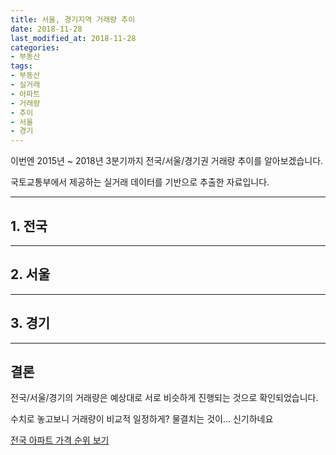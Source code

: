 ```yaml
---
title: 서울, 경기지역 거래량 추이
date: 2018-11-28
last_modified_at: 2018-11-28
categories:
- 부동산
tags:
- 부동산
- 실거래
- 아파트
- 거래량
- 추이
- 서울
- 경기
---
```


이번엔 2015년 ~ 2018년 3분기까지 전국/서울/경기권 거래량 추이를 알아보겠습니다. 

국토교통부에서 제공하는 실거래 데이터를 기반으로 추출한 자료입니다. 

---

## 1. 전국 

<div style="width:100%;">
  <canvas id="all" height="150"></canvas>
</div>

<script>
new Chart(document.getElementById("all"), {
    type: 'line',
    data: {
        labels: ['15 1분기', '15 2분기', '15 3분기', '15 4분기', '16 1분기', '16 2분기', '16 3분기', '16 4분기', '17 1분기', '17 2분기', '17 3분기', '17 4분기', '18 1분기', '18 2분기', '18 3분기'],
        datasets: [{
            label: '거래량',
            data: [
200586,
190938,
166209,
145467,
123196,
161645,
175700,
149799,
121295,
166112,
150496,
120565,
147573,
107399,
139677
            ],
            borderColor: "rgba(255, 201, 14, 1)",
            backgroundColor: "rgba(255, 201, 14, 0.5)",
            fill: false,
        }]
    },
    options: {
        responsive: true,
        title: {
            display: true,
            text: '전국'
        },
        tooltips: {
            mode: 'index',
            intersect: false,
        },
        hover: {
            mode: 'nearest',
            intersect: true
        },
        scales: {
            xAxes: [{
                display: true,
                scaleLabel: {
                    display: false,
                    labelString: ''
                }
            }],
            yAxes: [{
                display: true,
                scaleLabel: {
                    display: false,
                    labelString: ''
                }
            }]
        }
    }
});

</script>

---

## 2. 서울

<div style="width:100%;">
  <canvas id="s_canvas" height="150"></canvas>
</div>

<script>
new Chart(document.getElementById("s_canvas"), {
    type: 'line',
    data: {
        labels: ['15 1분기', '15 2분기', '15 3분기', '15 4분기', '16 1분기', '16 2분기', '16 3분기', '16 4분기', '17 1분기', '17 2분기', '17 3분기', '17 4분기', '18 1분기', '18 2분기', '18 3분기'],
        datasets: [{
            label: '거래량',
            data: [
34625,
32448,
29218,
22524,
19083,
34240,
33868,
22009,
17946,
36752,
26724,
22864,
30818,
14366,
28662
            ],
            borderColor: "rgba(255, 201, 14, 1)",
            backgroundColor: "rgba(255, 201, 14, 0.5)",
            fill: false,
        }]
    },
    options: {
        responsive: true,
        title: {
            display: true,
            text: '서울'
        },
        tooltips: {
            mode: 'index',
            intersect: false,
        },
        hover: {
            mode: 'nearest',
            intersect: true
        },
        scales: {
            xAxes: [{
                display: true,
                scaleLabel: {
                    display: false,
                    labelString: ''
                }
            }],
            yAxes: [{
                display: true,
                scaleLabel: {
                    display: false,
                    labelString: ''
                }
            }]
        }
    }
});

</script>

---

## 3. 경기

<div style="width:100%;">
  <canvas id="k_canvas" height="150"></canvas>
</div>

<script>
new Chart(document.getElementById("k_canvas"), {
    type: 'line',
    data: {
        labels: ['15 1분기', '15 2분기', '15 3분기', '15 4분기', '16 1분기', '16 2분기', '16 3분기', '16 4분기', '17 1분기', '17 2분기', '17 3분기', '17 4분기', '18 1분기', '18 2분기', '18 3분기'],
        datasets: [{
            label: '거래량',
            data: [
57540,
54736,
47033,
38469,
32425,
46999,
52301,
40416,
30781,
47332,
43180,
31486,
41971,
29992,
49108
            ],
            borderColor: "rgba(255, 201, 14, 1)",
            backgroundColor: "rgba(255, 201, 14, 0.5)",
            fill: false,
        }]
    },
    options: {
        responsive: true,
        title: {
            display: true,
            text: ''
        },
        tooltips: {
            mode: 'index',
            intersect: false,
        },
        hover: {
            mode: 'nearest',
            intersect: true
        },
        scales: {
            xAxes: [{
                display: true,
                scaleLabel: {
                    display: false,
                    labelString: ''
                }
            }],
            yAxes: [{
                display: true,
                scaleLabel: {
                    display: false,
                    labelString: ''
                }
            }]
        }
    }
});

</script>

---

## 결론 ## 

전국/서울/경기의 거래량은 예상대로 서로 비슷하게 진행되는 것으로 확인되었습니다. <br>

수치로 놓고보니 거래량이 비교적 일정하게? 물결치는 것이... 신기하네요

[전국 아파트 가격 순위 보기](https://inasie.github.io/apt-ranking/)
